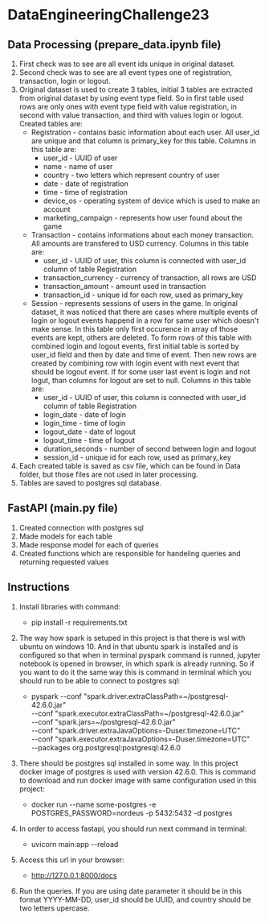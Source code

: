 # DataEngineeringChallenge23

## Data Processing (prepare_data.ipynb file)

1. First check was to see are all event ids unique in original dataset.
2. Second check was to see are all event types one of registration, transaction, login or logout.
3. Original dataset is used to create 3 tables, initial 3 tables are extracted from original dataset by using event type field. So in first table used rows are only ones with event type field with value registration, in second with value transaction, and third with values login or logout. Created tables are:
    * Registration - contains basic information about each user. All user_id are unique and that column is primary_key for this table. Columns in this table are:
        - user_id - UUID of user
        - name - name of user
        - country - two letters which represent country of user
        - date - date of registration
        - time - time of registration
        - device_os - operating system of device which is used to make an account
        - marketing_campaign - represents how user found about the game
    * Transaction - contains informations about each money transaction. All amounts are transfered to USD currency. Columns in this table are: 
        - user_id - UUID of user, this column is connected with user_id column of table Registration
        - transaction_currency - currency of transaction, all rows are USD
        - transaction_amount - amount used in transaction
        - transaction_id - unique id for each row, used as primary_key
    * Session - represents sessions of users in the game. In original dataset, it was noticed that there are cases where multiple events of login or logout events happend in a row for same user which doesn't make sense. In this table only first occurence in array of those events are kept, others are deleted. To form rows of this table with combined login and logout events, first initial table is sorted by user_id field and then by date and time of event. Then new rows are created by combining row with login event with next event that should be logout event. If for some user last event is login and not logut, than columns for logout are set to null. Columns in this table are:
        - user_id - UUID of user, this column is connected with user_id column of table Registration
        - login_date - date of login
        - login_time - time of login
        - logout_date - date of logout
        - logout_time - time of logout
        - duration_seconds - number of second between login and logout
        - session_id - unique id for each row, used as primary_key
4. Each created table is saved as csv file, which can be found in Data folder, but those files are not used in later processing.
5. Tables are saved to postgres sql database.

## FastAPI (main.py file)

1. Created connection with postgres sql
2. Made models for each table
3. Made response model for each of queries
4. Created functions which are responsible for handeling queries and returning requested values

## Instructions

1. Install libraries with command: 
    - pip install -r requirements.txt

2. The way how spark is setuped in this project is that there is wsl with ubuntu on windows 10. And in that ubuntu spark is installed and is configured so that when in terminal pyspark command is runned, jupyter notebook is opened in browser, in which spark is already running. So if you want to do it the same way this is command in terminal which you should run to be able to connect to postgres sql: 
    - pyspark --conf "spark.driver.extraClassPath=~/postgresql-42.6.0.jar" \
        --conf "spark.executor.extraClassPath=~/postgresql-42.6.0.jar" \
        --conf "spark.jars=~/postgresql-42.6.0.jar" \
        --conf "spark.driver.extraJavaOptions=-Duser.timezone=UTC" \
        --conf "spark.executor.extraJavaOptions=-Duser.timezone=UTC" \
        --packages org.postgresql:postgresql:42.6.0
3. There should be postgres sql installed in some way. In this project docker image of postgres is used with version 42.6.0. This is command to download and run docker image with same configuration used in this project: 
    - docker run --name some-postgres -e POSTGRES_PASSWORD=nordeus -p 5432:5432 -d postgres
4. In order to access fastapi, you should run next command in terminal:
    - uvicorn main:app --reload
5. Access this url in your browser: 
    - http://127.0.0.1:8000/docs
6. Run the queries. If you are using date parameter it should be in this format YYYY-MM-DD, user_id should be UUID, and country should be two letters upercase.

